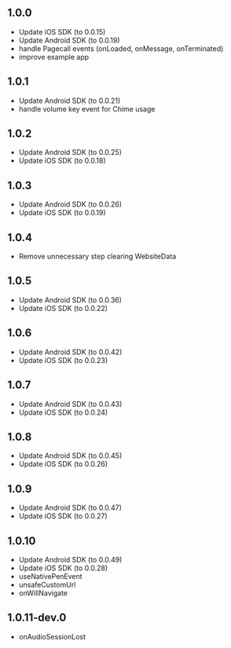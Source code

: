 ## 1.0.0
* Update iOS SDK (to 0.0.15)
* Update Android SDK (to 0.0.19)
* handle Pagecall events (onLoaded, onMessage, onTerminated)
* improve example app

## 1.0.1
* Update Android SDK (to 0.0.21)
* handle volume key event for Chime usage

## 1.0.2
* Update Android SDK (to 0.0.25)
* Update iOS SDK (to 0.0.18)

## 1.0.3
* Update Android SDK (to 0.0.26)
* Update iOS SDK (to 0.0.19)

## 1.0.4
* Remove unnecessary step clearing WebsiteData

## 1.0.5
* Update Android SDK (to 0.0.36)
* Update iOS SDK (to 0.0.22)

## 1.0.6
* Update Android SDK (to 0.0.42)
* Update iOS SDK (to 0.0.23)

## 1.0.7
* Update Android SDK (to 0.0.43)
* Update iOS SDK (to 0.0.24)

## 1.0.8
* Update Android SDK (to 0.0.45)
* Update iOS SDK (to 0.0.26)

## 1.0.9
* Update Android SDK (to 0.0.47)
* Update iOS SDK (to 0.0.27)

## 1.0.10
* Update Android SDK (to 0.0.49)
* Update iOS SDK (to 0.0.28)
* useNativePenEvent
* unsafeCustomUrl
* onWillNavigate

## 1.0.11-dev.0
* onAudioSessionLost

